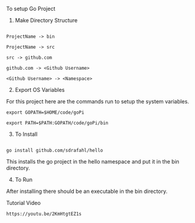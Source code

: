 To setup Go Project

1. Make Directory Structure

```

ProjectName -> bin

ProjectName -> src

src -> github.com

github.com -> <Github Username>

<Github Username> -> <Namespace>

```

2. Export OS Variables

For this project here are the commands run to setup the system variables.

```
export GOPATH=$HOME/code/goPi

```

```
export PATH=$PATH:GOPATH/code/goPi/bin

```


3. To Install

```

go install github.com/sdrafahl/hello

```

This installs the go project in the hello namespace and put it in the bin
directory.


4. To Run

After installing there should be an executable in the bin directory.


Tutorial Video

```
https://youtu.be/2KmHtgtEZ1s

```
